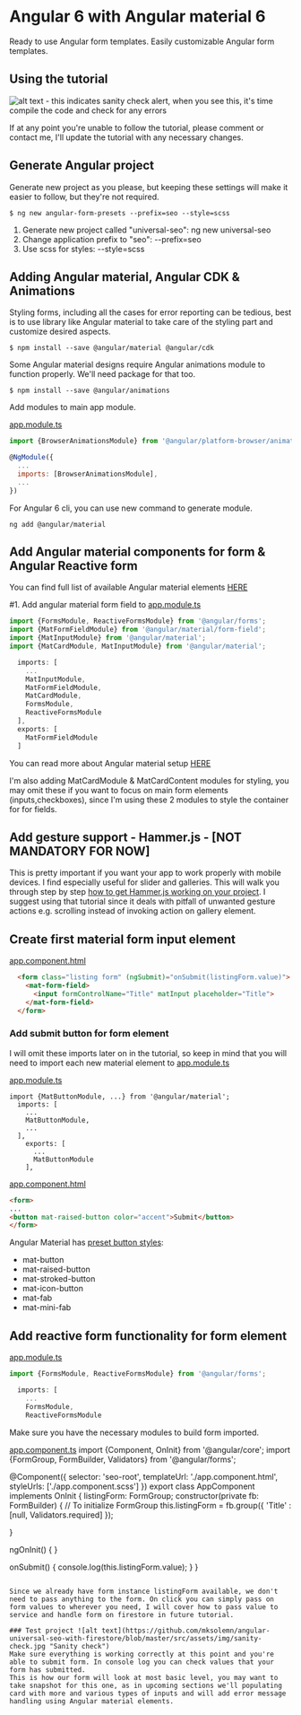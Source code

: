 # Angular 6 with Angular material 6

Ready to use Angular form templates. Easily customizable Angular form templates.

## Using the tutorial

![alt text](https://github.com/mksolemn/angular-universal-seo-with-firestore/blob/master/src/assets/img/sanity-check.jpg "Sanity check") - this indicates sanity check alert, when you see this, it's time compile the code and check for any errors

If at any point you're unable to follow the tutorial, please comment or contact me, I'll update the tutorial with any necessary changes.


## Generate Angular project

Generate new project as you please, but keeping these settings will make it easier to follow, but they're not required.
```
$ ng new angular-form-presets --prefix=seo --style=scss
```

1. Generate new project called "universal-seo": ng new universal-seo
2. Change application prefix to "seo": --prefix=seo
3. Use scss for styles: --style=scss


## Adding Angular material, Angular CDK & Animations

Styling forms, including all the cases for error reporting can be tedious, best is to use library like Angular material to
take care of the styling part and customize desired aspects.

```
$ npm install --save @angular/material @angular/cdk
```

Some Angular material designs require Angular animations module to function properly. We'll need package for that too.

```
$ npm install --save @angular/animations
```

Add modules to main app module.

[app.module.ts](https://github.com/mksolemn/angular-form-templates/blob/master/src/app/app.module.ts)
```javascript
import {BrowserAnimationsModule} from '@angular/platform-browser/animations';

@NgModule({
  ...
  imports: [BrowserAnimationsModule],
  ...
})
```

For Angular 6 cli, you can use new command to generate module.

```
ng add @angular/material
```



## Add Angular material components for form & Angular Reactive form

You can find full list of available Angular material elements [HERE](https://material.angular.io/components/categories)

#1. Add angular material form field to [app.module.ts](https://github.com/mksolemn/angular-form-templates/blob/master/src/app/app.module.ts)

```javascript
import {FormsModule, ReactiveFormsModule} from '@angular/forms';
import {MatFormFieldModule} from '@angular/material/form-field';
import {MatInputModule} from '@angular/material';
import {MatCardModule, MatInputModule} from '@angular/material';

  imports: [
    ...
    MatInputModule,
    MatFormFieldModule,
    MatCardModule,
    FormsModule,
    ReactiveFormsModule
  ],
  exports: [
    MatFormFieldModule
  ]
```

You can read more about Angular material setup [HERE](https://material.angular.io/guide/getting-started)

I'm also adding MatCardModule & MatCardContent modules for styling, you may omit these if you want to focus on main form elements (inputs,checkboxes), since I'm using these 2 modules to style the container for for fields.

## Add gesture support - Hammer.js - [NOT MANDATORY FOR NOW]

This is pretty important if you want your app to work properly with mobile devices. I find especially useful for slider and galleries.
This will walk you through step by step [how to get Hammer.js working on your project](https://github.com/mksolemn/Angular5-ready-to-use-components).
I suggest using that tutorial since it deals with pitfall of unwanted gesture actions e.g. scrolling instead of invoking action on gallery element.

## Create first material form input element
[app.component.html](https://github.com/mksolemn/angular-form-templates/blob/master/src/app/app.component.html)
```html
  <form class="listing form" (ngSubmit)="onSubmit(listingForm.value)">
    <mat-form-field>
      <input formControlName="Title" matInput placeholder="Title">
    </mat-form-field>
  </form>
```

### Add submit button for form element
I will omit these imports later on in the tutorial, so keep in mind that you will need to import each new material element to [app.module.ts](https://github.com/mksolemn/angular-form-templates/blob/master/src/app/app.module.ts)

[app.module.ts](https://github.com/mksolemn/angular-form-templates/blob/master/src/app/app.module.ts)
```
import {MatButtonModule, ...} from '@angular/material';
  imports: [
    ...
    MatButtonModule,
    ...
  ],
    exports: [
      ...
      MatButtonModule
    ],
```

[app.component.html](https://github.com/mksolemn/angular-form-templates/blob/master/src/app/app.component.html)
```html
<form>
...
<button mat-raised-button color="accent">Submit</button>
</form>
```

Angular Material has [preset button styles](https://material.angular.io/components/button/overview):
 + mat-button
 + mat-raised-button
 + mat-stroked-button
 + mat-icon-button
 + mat-fab
 + mat-mini-fab

## Add reactive form functionality for form element

[app.module.ts](https://github.com/mksolemn/angular-form-templates/blob/master/src/app/app.module.ts)
```javascript
import {FormsModule, ReactiveFormsModule} from '@angular/forms';

  imports: [
    ...
    FormsModule,
    ReactiveFormsModule
```

Make sure you have the necessary modules to build form imported.

[app.component.ts](https://github.com/mksolemn/angular-form-templates/blob/master/src/app/app.component.ts)
import {Component, OnInit} from '@angular/core';
import {FormGroup, FormBuilder, Validators} from '@angular/forms';

@Component({
  selector: 'seo-root',
  templateUrl: './app.component.html',
  styleUrls: ['./app.component.scss']
})
export class AppComponent implements OnInit {
  listingForm: FormGroup;
  constructor(private fb: FormBuilder) {
    // To initialize FormGroup
    this.listingForm = fb.group({
      'Title' : [null, Validators.required]
    });

  }
  
  ngOnInit() {
  }
  
  onSubmit() {
    console.log(this.listingForm.value);
  }
}
```

Since we already have form instance listingForm available, we don't need to pass anything to the form. On click you can simply pass on form values to wherever you need, I will cover how to pass value to service and handle form on firestore in future tutorial.

### Test project ![alt text](https://github.com/mksolemn/angular-universal-seo-with-firestore/blob/master/src/assets/img/sanity-check.jpg "Sanity check")
Make sure everything is working correctly at this point and you're able to submit form. In console log you can check values that your form has submitted.
This is how our form will look at most basic level, you may want to take snapshot for this one, as in upcoming sections we'll populating card with more and various types of inputs and will add error message handling using Angular material elements.
